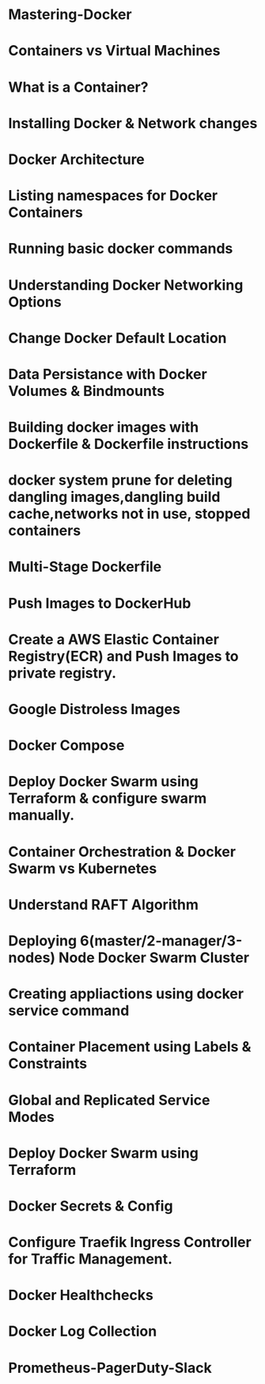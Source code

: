 # Mastering-Docker

# Containers vs Virtual Machines
# What is a Container?
# Installing Docker & Network changes
# Docker Architecture
# Listing namespaces for Docker Containers
# Running basic docker commands
# Understanding Docker Networking Options
# Change Docker Default Location
# Data Persistance with Docker Volumes & Bindmounts

# Building docker images with Dockerfile & Dockerfile instructions
# docker system prune for deleting dangling images,dangling build cache,networks not in use, stopped containers
# Multi-Stage Dockerfile
# Push Images to DockerHub
# Create a AWS Elastic Container Registry(ECR) and Push Images to private registry.
# Google Distroless Images
# Docker Compose


# Deploy Docker Swarm using Terraform & configure swarm manually.
# Container Orchestration & Docker Swarm vs Kubernetes
# Understand RAFT Algorithm
# Deploying 6(master/2-manager/3-nodes) Node Docker Swarm Cluster
# Creating appliactions using docker service command
# Container Placement using Labels & Constraints
# Global and Replicated Service Modes


# Deploy Docker Swarm using Terraform 
# Docker Secrets & Config
# Configure Traefik Ingress Controller for Traffic Management.
# Docker Healthchecks
# Docker Log Collection
# Prometheus-PagerDuty-Slack
